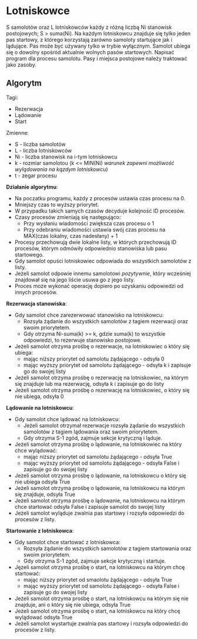 # Lotniskowce

S samolotów oraz L lotniskowców każdy z różną liczbą Ni stanowisk postojowych; S > suma(Ni). Na każdym lotniskowcu znajduje się tylko jeden pas startowy, z którego korzystają zarówno samoloty startujące jak i lądujące. Pas może być używany tylko w trybie wyłącznym. Samolot ubiega się o dowolny spośród aktualnie wolnych pasów startowych. Napisać program dla procesu samolotu. Pasy i miejsca postojowe należy traktować jako zasoby. 

## Algorytm
Tagi:
- Rezerwacja
- Lądowanie
- Start

Zmienne:
- S - liczba samolotów
- L - liczba lotniskowców
- Ni - liczba stanowisk na i-tym lotniskowcu
- k - rozmiar samolotou (k <= MIN(Ni) *warunek zapewni możliwość wylądowania na kązdym lotniskowcu*)
- t - zegar procesu

**Działanie algorytmu**:
- Na poczatku programu, każdy z procesów ustawia czas procesu na 0.
- Mniejszy czas to wyższy priorytet.
- W przypadku takich samych czasów decyduje kolejność ID procesów.
- Czasy procesów zmieniają się następująco:
    - Przy wysłaniu wiadomości zwiększa czas procesu o 1
    - Przy odebraniu wiadomości ustawia swój czas procesu na MAX(czas lokalny, czas nadesłany) + 1
- Procesy przechowują dwie lokalne listy, w których przechowują ID procesów, którym odmówiły odpowiednio stanowiska lub pasu startowego.
- Gdy samolot opuści lotniskowiec odpowiada do wszystkich samolotów z listy.
- Jeżeli samolot odpowie innemu samolotowi *pozytywnie*, który wcześniej znajdował się na jego liście usuwa go z jego listy.
- Proces może wykonać operację dopiero po uzyskaniu odpowiedzi od innych procesów.


**Rezerwacja stanowiska**:
- Gdy samolot chce zarezerwować stanowisko na lotniskowcu:
    - Rozsyła żądanie do wszystkich samolotów z tagiem rezerwacji oraz swoim priorytetem.
    - Gdy otrzyma Ni-suma(k) >= k, gdzie suma(k) to wszystkie odpowiedzi, to rezerwuje stanowisko postojowe.
- Jeżeli samolot otrzyma prośbę o rezerwacje, na lotniskowiec o który się ubiega:
    - mając niższy priorytet od samolotu żądającego - odsyła 0
    - mając wyższy priorytet od samolotu żądającego - odsyła k i zapisuje go do swojej listy
- Jeżeli samolot otrzyma prośbę o rezerwację na lotniskowiec, na którym się znajduje lub ma rezerwację, odsyła k i zapisuje go do listy
- Jeżeli samolot otrzyma prośbę o rezerwację na lotniskowiec, o który się nie ubiega, odsyła 0

**Lądowanie na lotniskowcu**:
- Gdy samolot chce lądować na lotniskowcu:
    - Jeżeli samolot otrzymał rezerwacje rozsyła żądanie do wszystkich samolotów z tagiem lądowania oraz swoim priorytetem.
    - Gdy otrzyma S-1 zgód, zajmuje sekcje krytyczną i ląduje.
- Jeżeli samolot otrzyma prośbę o lądowanie, na lotniskowiec na który chce wylądować:
    - mając niższy priorytet od samolotu żądającego - odsyła True
    - mając wyższy priorytet od samolotu żądającego - odsyła False i zapisuje go do swojej listy
- Jeżeli samolot otrzyma prośbę o lądowanie, na lotniskowcu o który się nie ubiega odsyła True
- Jeżeli samolot otrzyma prośbę o lądowanie, na lotniskowcu na którym się znajduje, odsyła True
- Jeżeli samolot otrzyma prośbę o lądowanie, na lotniskowcu na którym chce startować odsyła False i zapisuje samolot do swojej listy
- Jeżeli samolot wyląduje zwalnia pas startowy i rozsyła odpowiedzi do procesów z listy.

**Startowanie z lotniskowca**:
- Gdy samolot chce startować z lotniskowca:
    - Rozsyła żądanie do wszystkich samolotów z tagiem startowania oraz swoim priorytetem.
    - Gdy otrzyma S-1 zgód, zajmuje sekcje krytyczną i startuje.
- Jęzeli samolot otrzyma prośbę o start, na lotniskowcu na którym chcę startować:
    - mając niższy priorytet od smaolotu żądającego - odsyła True
    - mając wyższy priorytet od samolotu żądającego - odsyła False i zapisuje go do swojej listy
- Jeżeli samolot otrzyma prośbę o start, na lotniskowcu na którym się nie znajduje, ani o który się nie ubiega, odsyła True
- Jeżeli samolot otrzyma prośbę o start, na lotniskowcu na który chcę wylądować odsyła True
- Jeżeli samolot wystartuje zwalnia pas startowy i rozsyła odpowiedzi do procesów z listy.
